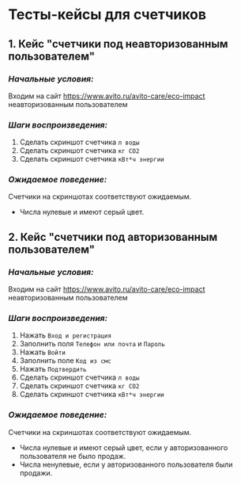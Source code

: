 # Тесты-кейсы для счетчиков

## 1. Кейс "счетчики под неавторизованным пользователем"

### *Начальные условия:*
Входим на сайт https://www.avito.ru/avito-care/eco-impact неавторизованным пользователем

### *Шаги воспроизведения:*
1. Сделать скриншот счетчика `л воды`
2. Сделать скриншот счетчика `кг CO2`
3. Сделать скриншот счетчика `кВт*ч энергии`

### *Ожидаемое поведение:*
Счетчики на скриншотах соответствуют ожидаемым.
- Числа нулевые и имеют серый цвет.

## 2. Кейс "счетчики под авторизованным пользователем"

### *Начальные условия:*
Входим на сайт https://www.avito.ru/avito-care/eco-impact неавторизованным пользователем

### *Шаги воспроизведения:*
1. Нажать `Вход и регистрация`
2. Заполнить поля `Телефон или почта` и `Пароль`
3. Нажать `Войти`
4. Заполнить поле `Код из смс`
5. Нажать `Подтвердить`
6. Сделать скриншот счетчика `л воды`
7. Сделать скриншот счетчика `кг CO2`
8. Сделать скриншот счетчика `кВт*ч энергии`

### *Ожидаемое поведение:*
Счетчики на скриншотах соответствуют ожидаемым.
- Числа нулевые и имеют серый цвет, если у авторизованного пользователя не было продаж.
- Числа ненулевые, если у авторизованного пользователя были продажи.